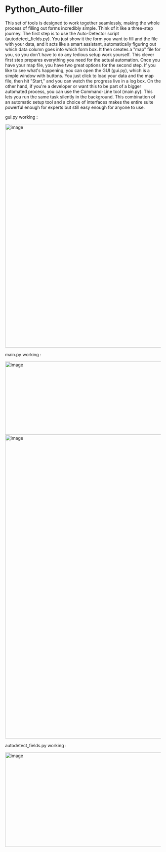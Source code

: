 # Python_Auto-filler

This set of tools is designed to work together seamlessly, making the whole process of filling out forms incredibly simple. Think of it like a three-step journey. The first step is to use the Auto-Detector script (autodetect_fields.py). You just show it the form you want to fill and the file with your data, and it acts like a smart assistant, automatically figuring out which data column goes into which form box. It then creates a "map" file for you, so you don't have to do any tedious setup work yourself. This clever first step prepares everything you need for the actual automation.
Once you have your map file, you have two great options for the second step. If you like to see what's happening, you can open the GUI (gui.py), which is a simple window with buttons. You just click to load your data and the map file, then hit "Start," and you can watch the progress live in a log box. On the other hand, if you're a developer or want this to be part of a bigger automated process, you can use the Command-Line tool (main.py). This lets you run the same task silently in the background. This combination of an automatic setup tool and a choice of interfaces makes the entire suite powerful enough for experts but still easy enough for anyone to use.

gui.py working :

<img width="867" height="720" alt="image" src="https://github.com/user-attachments/assets/437bed4c-dd87-41ee-b3ed-1a5413106559" />

main.py working :

<img width="1501" height="236" alt="image" src="https://github.com/user-attachments/assets/232e706f-b15f-4ecd-b656-f568e58c1bc1" />
<img width="1277" height="978" alt="image" src="https://github.com/user-attachments/assets/f1dedf3c-47a7-40fe-8a8a-024c6f7cd0ba" />

autodetect_fields.py working :

<img width="1611" height="304" alt="image" src="https://github.com/user-attachments/assets/8f85f762-1738-4f54-ae28-6e47622ffe55" />


